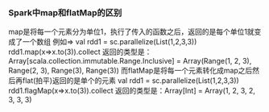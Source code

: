 ### Spark中map和flatMap的区别
map是将每一个元素分为单位1，执行了传入的函数之后，返回的是每个单位1就变成了一个数组
例如=>
val rdd1 = sc.parallelize(List(1,2,3,3))
rdd1.map(x=>x.to(3)).collect
返回的类型是：Array[scala.collection.immutable.Range.Inclusive] = Array(Range(1, 2, 3), Range(2, 3), Range(3), Range(3))
而flatMap是将每一个元素转化成map之后然后再flat(拍平)返回的是单个的元素
val rdd1 = sc.parallelize(List(1,2,3,3))
rdd1.flagMap(x=>x.to(3)).collect
返回的类型是：Array[Int] = Array(1, 2, 3, 2, 3, 3, 3)